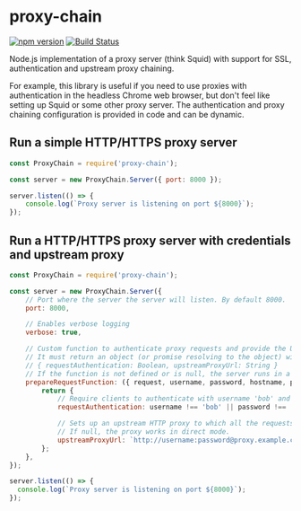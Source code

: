 # proxy-chain

[![npm version](https://badge.fury.io/js/proxy-chain.svg)](http://badge.fury.io/js/proxy-chain)
[![Build Status](https://travis-ci.org/Apifier/proxy-chain.svg)](https://travis-ci.org/Apifier/proxy-chain)

Node.js implementation of a proxy server (think Squid) with support for SSL, authentication and upstream proxy chaining.

For example, this library is useful if you need to use proxies with authentication
in the headless Chrome web browser, but don't feel like setting up Squid or some other proxy server.
The authentication and proxy chaining configuration is provided in code and can be dynamic.

## Run a simple HTTP/HTTPS proxy server

```javascript
const ProxyChain = require('proxy-chain');

const server = new ProxyChain.Server({ port: 8000 });

server.listen(() => {
    console.log(`Proxy server is listening on port ${8000}`);
});
```

## Run a HTTP/HTTPS proxy server with credentials and upstream proxy

```javascript
const ProxyChain = require('proxy-chain');

const server = new ProxyChain.Server({
    // Port where the server the server will listen. By default 8000.
    port: 8000,

    // Enables verbose logging
    verbose: true,

    // Custom function to authenticate proxy requests and provide the URL to chained upstream proxy.
    // It must return an object (or promise resolving to the object) with following form:
    // { requestAuthentication: Boolean, upstreamProxyUrl: String }
    // If the function is not defined or is null, the server runs in a simple mode.
    prepareRequestFunction: ({ request, username, password, hostname, port, isHttp }) => {
        return {
            // Require clients to authenticate with username 'bob' and password 'TopSecret'
            requestAuthentication: username !== 'bob' || password !== 'TopSecret',

            // Sets up an upstream HTTP proxy to which all the requests are forwarded.
            // If null, the proxy works in direct mode.
            upstreamProxyUrl: `http://username:password@proxy.example.com:3128`,
        };
    },
});

server.listen(() => {
  console.log(`Proxy server is listening on port ${8000}`);
});
```
